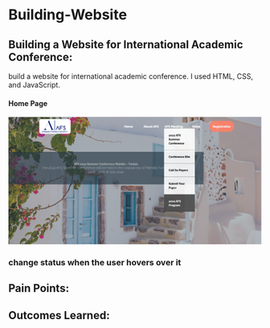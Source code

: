 # Building-Website
## Building a Website for International Academic Conference:  
build a website for international academic conference. I used HTML, CSS, and JavaScript.
#### Home Page
![Building-Website](website1.png)

### change status when the user hovers over it 


## Pain Points:
## Outcomes Learned:
